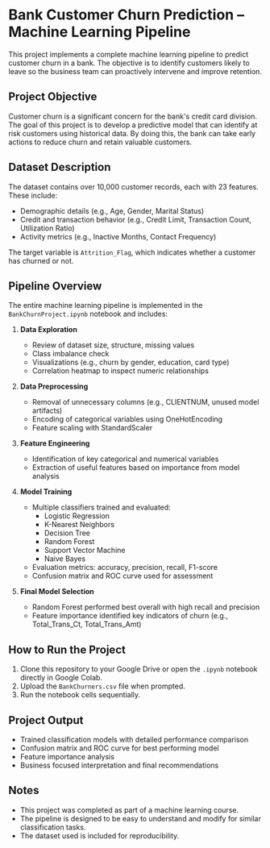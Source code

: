 # Bank Customer Churn Prediction – Machine Learning Pipeline

This project implements a complete machine learning pipeline to predict customer churn in a bank. The objective is to identify customers likely to leave so the business team can proactively intervene and improve retention.

## Project Objective

Customer churn is a significant concern for the bank's credit card division. The goal of this project is to develop a predictive model that can identify at risk customers using historical data. By doing this, the bank can take early actions to reduce churn and retain valuable customers.

## Dataset Description

The dataset contains over 10,000 customer records, each with 23 features. These include:

- Demographic details (e.g., Age, Gender, Marital Status)
- Credit and transaction behavior (e.g., Credit Limit, Transaction Count, Utilization Ratio)
- Activity metrics (e.g., Inactive Months, Contact Frequency)

The target variable is `Attrition_Flag`, which indicates whether a customer has churned or not.

## Pipeline Overview

The entire machine learning pipeline is implemented in the `BankChurnProject.ipynb` notebook and includes:

1. **Data Exploration**
   - Review of dataset size, structure, missing values
   - Class imbalance check
   - Visualizations (e.g., churn by gender, education, card type)
   - Correlation heatmap to inspect numeric relationships

2. **Data Preprocessing**
   - Removal of unnecessary columns (e.g., CLIENTNUM, unused model artifacts)
   - Encoding of categorical variables using OneHotEncoding
   - Feature scaling with StandardScaler

3. **Feature Engineering**
   - Identification of key categorical and numerical variables
   - Extraction of useful features based on importance from model analysis

4. **Model Training**
   - Multiple classifiers trained and evaluated:
     - Logistic Regression
     - K-Nearest Neighbors
     - Decision Tree
     - Random Forest
     - Support Vector Machine
     - Naive Bayes
   - Evaluation metrics: accuracy, precision, recall, F1-score
   - Confusion matrix and ROC curve used for assessment

5. **Final Model Selection**
   - Random Forest performed best overall with high recall and precision
   - Feature importance identified key indicators of churn (e.g., Total_Trans_Ct, Total_Trans_Amt)

## How to Run the Project

1. Clone this repository to your Google Drive or open the `.ipynb` notebook directly in Google Colab.
2. Upload the `BankChurners.csv` file when prompted.
3. Run the notebook cells sequentially.

## Project Output

- Trained classification models with detailed performance comparison
- Confusion matrix and ROC curve for best performing model
- Feature importance analysis
- Business focused interpretation and final recommendations

## Notes

- This project was completed as part of a machine learning course.
- The pipeline is designed to be easy to understand and modify for similar classification tasks.
- The dataset used is included for reproducibility.
